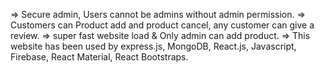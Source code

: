 => Secure admin, Users cannot be admins without admin permission.
=> Customers can Product add and product cancel, any customer can give a  review.
=> super fast website load & Only admin can add product. 
=> This website has been used by express.js, MongoDB, React.js, Javascript, Firebase, React Material, React Bootstraps.

